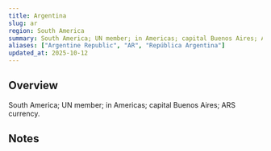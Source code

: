 ```yaml
---
title: Argentina
slug: ar
region: South America
summary: South America; UN member; in Americas; capital Buenos Aires; ARS currency.
aliases: ["Argentine Republic", "AR", "República Argentina"]
updated_at: 2025-10-12
---
```


## Overview

South America; UN member; in Americas; capital Buenos Aires; ARS currency.

## Notes

<!-- Add your first note below -->
